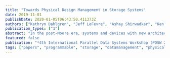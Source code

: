 ```yaml
---
title: "Towards Physical Design Management in Storage Systems"
date: 2019-11-01
publishDate: 2020-01-05T06:43:50.411373Z
authors: ["Kathryn Dahlgren", "Jeff LeFevre", "Ashay Shirwadkar", "Ken Iizawa", "Aldrin Montana", "Peter Alvaro", "Carlos Maltzahn"]
publication_types: ["1"]
abstract: "In the post-Moore era, systems and devices with new architectures will arrive at a rapid rate with significant impacts on the software stack. Applications will not be able to fully benefit from new architectures unless they can delegate adapting to new devices in lower layers of the stack. In this paper we introduce physical design management which deals with the problem of identifying and executing transformations on physical designs of stored data, i.e. how data is mapped to storage abstractions like files, objects, or blocks, in order to improve performance. Physical design is traditionally placed with applications, access libraries, and databases, using hard- wired assumptions about underlying storage systems. Yet, storage systems increasingly not only contain multiple kinds of storage devices with vastly different performance profiles but also move data among those storage devices, thereby changing the benefit of a particular physical design. We advocate placing physical design management in storage, identify interesting research challenges, provide a brief description of a prototype implementation in Ceph, and discuss the results of initial experiments at scale that are replicable using Cloudlab. These experiments show performance and resource utilization trade-offs associated with choosing different physical designs and choosing to transform between physical designs."
featured: false
publication: "*4th International Parallel Data Systems Workshop (PDSW 2019, co-located with SC'19)*"
tags: ["papers", "programmable", "storage", "datamanagement", "physicaldesign"]
---
```


